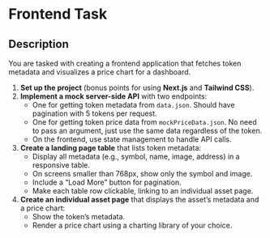 # Frontend Task

## Description
You are tasked with creating a frontend application that fetches token metadata and visualizes a price chart for a dashboard.
1. **Set up the project** (bonus points for using **Next.js** and **Tailwind CSS**).
2. **Implement a mock server-side API** with two endpoints:
    * One for getting token metadata from `data.json`. Should have pagination with 5 tokens per request.
    * One for getting token price data from `mockPriceData.json`. No need to pass an argument, just use the same data regardless of the token.
    * On the frontend, use state management to handle API calls.
3. **Create a landing page table** that lists token metadata:
    * Display all metadata (e.g., symbol, name, image, address) in a responsive table.
    * On screens smaller than 768px, show only the symbol and image.
    * Include a “Load More” button for pagination.
    * Make each table row clickable, linking to an individual asset page.
4. **Create an individual asset page** that displays the asset’s metadata and a price chart:
    * Show the token’s metadata.
    * Render a price chart using a charting library of your choice.
